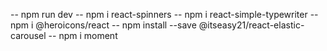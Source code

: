-- npm run dev
-- npm i react-spinners
-- npm i react-simple-typewriter
-- npm i @heroicons/react
-- npm install --save @itseasy21/react-elastic-carousel
-- npm i moment
